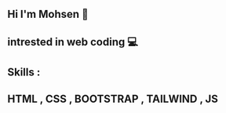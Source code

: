 ## Hi I'm Mohsen 👋
## intrested in web coding 💻
## Skills :
## HTML , CSS , BOOTSTRAP , TAILWIND , JS

